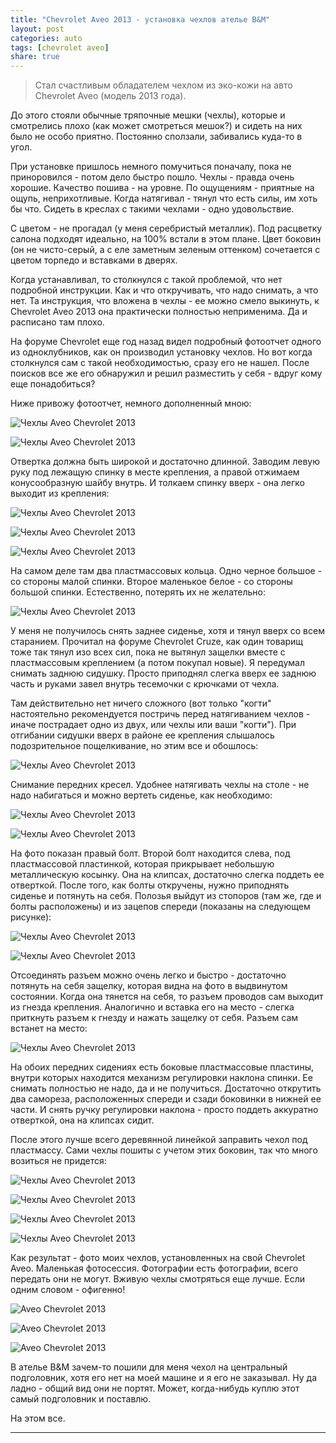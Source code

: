 ```yaml
---
title: "Chevrolet Aveo 2013 - установка чехлов ателье B&M"
layout: post
categories: auto
tags: [chevrolet aveo]
share: true
---
```


> Стал счастливым обладателем чехлом из эко-кожи на авто Chevrolet Aveo (модель 2013 года).

До этого стояли обычные тряпочные мешки (чехлы), которые и смотрелись плохо (как может смотреться мешок?) и сидеть на них было не особо приятно. Постоянно сползали, забивались куда-то в угол.

При установке пришлось немного помучиться поначалу, пока не приноровился - потом дело быстро пошло. Чехлы - правда очень хорошие. Качество пошива - на уровне. По ощущениям - приятные на ощупь, неприхотливые. Когда натягивал - тянул что есть силы, им хоть бы что. Сидеть в креслах с такими чехлами - одно удовольствие.

С цветом - не прогадал (у меня серебристый металлик). Под расцветку салона подходят идеально, на 100% встали в этом плане. Цвет боковин (он не чисто-серый, а с еле заметным зеленым оттенком) сочетается с цветом торпедо и вставками в дверях.

Когда устанавливал, то столкнулся с такой проблемой, что нет подробной инструкции. Как и что откручивать, что надо снимать, а что нет. Та инструкция, что вложена в чехлы - ее можно смело выкинуть, к Chevrolet Aveo 2013 она практически полностью неприменима. Да и расписано там плохо.

На форуме Chevrolet еще год назад видел подробный фотоотчет одного из одноклубников, как он производил установку чехлов. Но вот когда столкнулся сам с такой необходимостью, сразу его не нашел. После поисков все же его обнаружил и решил разместить у себя - вдруг кому еще понадобиться?

Ниже привожу фотоотчет, немного дополненный мною:

![Чехлы Aveo Chevrolet 2013]({{site.url}}/images/uploads/2013/11/01.jpg)

![Чехлы Aveo Chevrolet 2013]({{site.url}}/images/uploads/2013/11/02.jpg)

Отвертка должна быть широкой и достаточно длинной. Заводим левую руку под лежащую спинку в месте крепления, а правой отжимаем конусообразную шайбу внутрь. И толкаем спинку вверх - она легко выходит из крепления:

![Чехлы Aveo Chevrolet 2013]({{site.url}}/images/uploads/2013/11/03.jpg)

![Чехлы Aveo Chevrolet 2013]({{site.url}}/images/uploads/2013/11/04.jpg)

![Чехлы Aveo Chevrolet 2013]({{site.url}}/images/uploads/2013/11/05.jpg)

На самом деле там два пластмассовых кольца. Одно черное большое - со стороны малой спинки. Второе маленькое белое - со стороны большой спинки. Естественно, потерять их не желательно:

![Чехлы Aveo Chevrolet 2013]({{site.url}}/images/uploads/2013/11/06.jpg)

У меня не получилось снять заднее сиденье, хотя и тянул вверх со всем старанием. Прочитал на форуме Chevrolet Cruze, как один товарищ тоже так тянул изо всех сил, пока не вытянул защелки вместе с пластмассовым креплением (а потом покупал новые). Я передумал снимать заднюю сидушку. Просто приподнял слегка вверх ее заднюю часть и руками завел внутрь тесемочки с крючками от чехла.

Там действительно нет ничего сложного (вот только "когти" настоятельно рекомендуется постричь перед натягиванием чехлов - иначе пострадает одно из двух, или чехлы или ваши "когти"). При отгибании сидушки вверх в районе ее крепления слышалось подозрительное пощелкивание, но этим все и обошлось:

![Чехлы Aveo Chevrolet 2013]({{site.url}}/images/uploads/2013/11/07.jpg)

Снимание передних кресел. Удобнее натягивать чехлы на столе - не надо набигаться и можно вертеть сиденье, как необходимо:

![Чехлы Aveo Chevrolet 2013]({{site.url}}/images/uploads/2013/11/012.jpg)

![Чехлы Aveo Chevrolet 2013]({{site.url}}/images/uploads/2013/11/013.jpg)

На фото показан правый болт. Второй болт находится слева, под пластмассовой пластинкой, которая прикрывает небольшую металлическую косынку. Она на клипсах, достаточно слегка поддеть ее отверткой. После того, как болты откручены, нужно приподнять сиденье и потянуть на себя. Полозья выйдут из стопоров (там же, где и болты расположены) и из зацепов спереди (показаны на следующем рисунке):

![Чехлы Aveo Chevrolet 2013]({{site.url}}/images/uploads/2013/11/014.jpg)

![Чехлы Aveo Chevrolet 2013]({{site.url}}/images/uploads/2013/11/015.jpg)

Отсоединять разъем можно очень легко и быстро - достаточно потянуть на себя защелку, которая видна на фото в выдвинутом состоянии. Когда она тянется на себя, то разъем проводов сам выходит из гнезда крепления. Аналогично и вставка его на место - слегка приткнуть разъем к гнезду и нажать защелку от себя. Разъем сам встанет на место:

![Чехлы Aveo Chevrolet 2013]({{site.url}}/images/uploads/2013/11/016.jpg)

На обоих передних сидениях есть боковые пластмассовые пластины, внутри которых находится механизм регулировки наклона спинки. Ее снимать полностью не надо, да и не получиться. Достаточно открутить два самореза, расположенных спереди и сзади боковинки в нижней ее части. И снять ручку регулировки наклона - просто поддеть аккуратно отверткой, она на клипсах сидит.

После этого лучше всего деревянной линейкой заправить чехол под пластмассу. Сами чехлы пошиты с учетом этих боковин, так что много возиться не придется:

![Чехлы Aveo Chevrolet 2013]({{site.url}}/images/uploads/2013/11/017.jpg)

![Чехлы Aveo Chevrolet 2013]({{site.url}}/images/uploads/2013/11/019.jpg)

![Чехлы Aveo Chevrolet 2013]({{site.url}}/images/uploads/2013/11/020.jpg)

![Чехлы Aveo Chevrolet 2013]({{site.url}}/images/uploads/2013/11/021.jpg)

Как результат - фото моих чехлов, установленных на свой Chevrolet Aveo. Маленькая фотосессия. Фотографии есть фотографии, всего передать они не могут. Вживую чехлы смотряться еще лучше. Если одним словом - офигенно!

![Aveo Chevrolet 2013]({{site.url}}/images/uploads/2013/11/AveoChevrolet01.jpg)

![Aveo Chevrolet 2013]({{site.url}}/images/uploads/2013/11/AveoChevrolet06.jpg)

![Aveo Chevrolet 2013]({{site.url}}/images/uploads/2013/11/AveoChevrolet08.jpg)

В ателье B&M зачем-то пошили для меня чехол на центральный подголовник, хотя его нет на моей машине и я его не заказывал. Ну да ладно - общий вид они не портят. Может, когда-нибудь куплю этот самый подголовник и поставлю.

На этом все.

---
